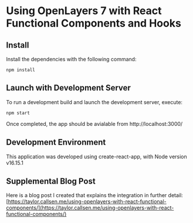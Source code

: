 # Using OpenLayers 7 with React Functional Components and Hooks

## Install

Install the dependencies with the following command:

`npm install`

## Launch with Development Server

To run a development build and launch the development server, execute:

`npm start`

Once completed, the app should be avialable from http://localhost:3000/

## Development Environment

This application was developed using create-react-app, with Node version v16.15.1

## Supplemental Blog Post

Here is a blog post I created that explains the integration in further detail: [https://taylor.callsen.me/using-openlayers-with-react-functional-components/](https://taylor.callsen.me/using-openlayers-with-react-functional-components/)
